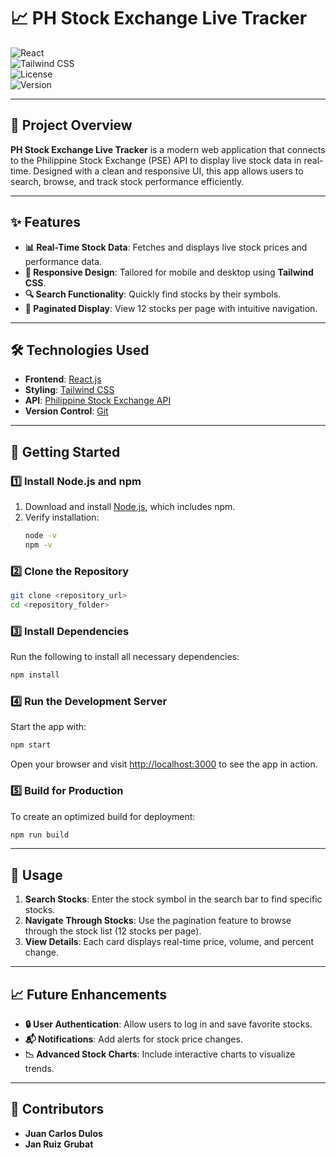 # 📈 **PH Stock Exchange Live Tracker**

![React](https://img.shields.io/badge/Frontend-React-blue)  
![Tailwind CSS](https://img.shields.io/badge/Styling-Tailwind%20CSS-teal)  
![License](https://img.shields.io/badge/License-MIT-green)  
![Version](https://img.shields.io/badge/Version-1.0.0-orange)

---

## 🌟 **Project Overview**
**PH Stock Exchange Live Tracker** is a modern web application that connects to the Philippine Stock Exchange (PSE) API to display live stock data in real-time. Designed with a clean and responsive UI, this app allows users to search, browse, and track stock performance efficiently.

---

## ✨ **Features**
- **📊 Real-Time Stock Data**: Fetches and displays live stock prices and performance data.
- **🎨 Responsive Design**: Tailored for mobile and desktop using **Tailwind CSS**.
- **🔍 Search Functionality**: Quickly find stocks by their symbols.
- **📑 Paginated Display**: View 12 stocks per page with intuitive navigation.

---

## 🛠️ **Technologies Used**
- **Frontend**: [React.js](https://reactjs.org/)  
- **Styling**: [Tailwind CSS](https://tailwindcss.com/)  
- **API**: [Philippine Stock Exchange API](https://phisix-api3.appspot.com/stocks.json)  
- **Version Control**: [Git](https://git-scm.com/)

---

## 🚀 **Getting Started**

### 1️⃣ **Install Node.js and npm**
1. Download and install [Node.js](https://nodejs.org/), which includes npm.  
2. Verify installation:
   ```bash
   node -v
   npm -v
   ```

### 2️⃣ **Clone the Repository**
```bash
git clone <repository_url>
cd <repository_folder>
```

### 3️⃣ **Install Dependencies**
Run the following to install all necessary dependencies:
```bash
npm install
```

### 4️⃣ **Run the Development Server**
Start the app with:
```bash
npm start
```
Open your browser and visit [http://localhost:3000](http://localhost:3000) to see the app in action.

### 5️⃣ **Build for Production**
To create an optimized build for deployment:
```bash
npm run build
```

---

## 🎯 **Usage**
1. **Search Stocks**: Enter the stock symbol in the search bar to find specific stocks.  
2. **Navigate Through Stocks**: Use the pagination feature to browse through the stock list (12 stocks per page).  
3. **View Details**: Each card displays real-time price, volume, and percent change.

---

## 📈 **Future Enhancements**
- **🔒 User Authentication**: Allow users to log in and save favorite stocks.  
- **📬 Notifications**: Add alerts for stock price changes.  
- **📉 Advanced Stock Charts**: Include interactive charts to visualize trends.

---

## 👥 **Contributors**
- **Juan Carlos Dulos**  
- **Jan Ruiz Grubat**
